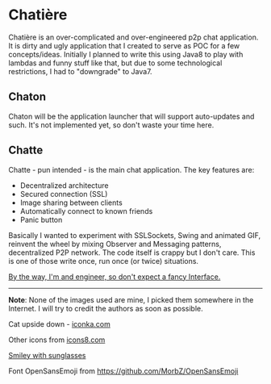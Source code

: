# Chatière
Chatière is an over-complicated and over-engineered p2p chat application. It is dirty and ugly application that I created to serve as POC for a few concepts/ideas. Initially I planned to write this using Java8 to play with lambdas and funny stuff like that, but due to some technological restrictions, I had to "downgrade" to Java7.


## Chaton
Chaton will be the application launcher that will support auto-updates and such. It's not implemented yet, so don't waste your time here.

## Chatte
Chatte - pun intended - is the main chat application. The key features are:

 * Decentralized architecture
 * Secured connection (SSL)
 * Image sharing between clients
 * Automatically connect to known friends
 * Panic button
 
Basically I wanted to experiment with SSLSockets, Swing and animated GIF, reinvent the wheel by mixing Observer and Messaging patterns, decentralized P2P network. The code itself is crappy but I don't care. This is one of those write once, run once (or twice) situations.

[By the way, I'm and engineer, so don't expect a fancy Interface.](http://dilbert.com/strip/2002-09-24)

-----------------------------------------

**Note**: None of the images used are mine, I picked them somewhere in the Internet. I will try to credit the authors as soon as possible.

Cat upside down - [iconka.com](http://iconka.com/)

Other icons from [icons8.com](https://icons8.com/icon/5415/paste)

[Smiley with sunglasses](https://www.zazzle.com/cool_smiley_face_with_sunglasses_classic_round_sticker-217384233511350916) 

Font OpenSansEmoji from https://github.com/MorbZ/OpenSansEmoji